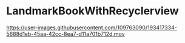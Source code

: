 # LandmarkBookWithRecyclerview



https://user-images.githubusercontent.com/109763090/193417334-5688d1eb-45aa-42cc-8ea7-d11a701b712d.mov

